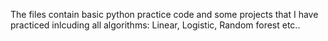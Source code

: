 The files contain basic python practice code and some projects that I have practiced inlcuding all algorithms: Linear, Logistic, Random forest etc..

